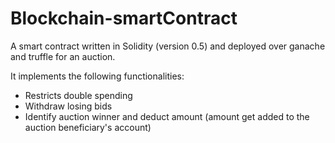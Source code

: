 # Blockchain-smartContract
A smart contract written in Solidity (version 0.5) and deployed over ganache and truffle for an auction.

It implements the following functionalities:
- Restricts double spending
- Withdraw losing bids
- Identify auction winner and deduct amount (amount get added to the auction beneficiary's account)
